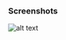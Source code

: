 ### Screenshots

![alt text](https://github.com/andreiseverin/WeaponMod-guns-backup/blob/main/wpn_knife/knife.png?raw=true)